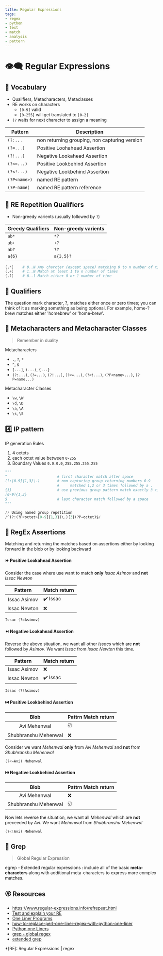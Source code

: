```yaml
---
title: Regular Expressions
tags:
- regex
- python
- text
- match
- analysis
- pattern
---
```


# :eye_speech_bubble: Regular Expressions

<TagLinks />

## :3rd_place_medal: Vocabulary

* Qualifiers, Metacharacters, Metaclasses
* RE works on characters
  * `[0-9]` valid
  * `[0-255]` will get translated to `[0-2]`
* `(?` waits for next character to assign a meaning

Pattern | Description
--------|-------------
`(?:...` | non returning grouping, non capturing version
`(?=...)` | Positive Loohahead Assertion
`(?!...)` | Negative Lookahead Assertion
`(?<=...)` | Positive Lookbehind Assertion
`(?<!...)` | Negative Lookbehind Assertion
`(?P<name>)` | named RE pattern
`(?P=name)` | named RE pattern reference

## :1st_place_medal: RE Repetition Qualifiers

* Non-greedy varients (usually followed by `?`)

Greedy Qualifiers | Non-greedy varients
------------------|---------------------
`ab*` | `*?`
`ab+` | `+?`
`ab?` | `??`
`a{6}` | `a{3,5}?`

```py
(.*)    # 0..N Any charcter (except space) matching 0 to n number of times
(.+)    # 1..N Match at least 1 to n number of times
(.?)    # 0..1 Match either O or 1 number of time
```

## :baby: Qualifiers

The question mark character, ?, matches either once or zero times; you can think of it as marking something as being optional. For example, home-?brew matches either 'homebrew' or 'home-brew'.

## :footprints: Metacharacters and Metacharacter Classes

> Remember in duality

Metacharacters

* `.`, `?`, `*`
* `^`, `$`
* `[...]`, `(...)`, `{...}`
* `(?:...)`, `(?=...)`, `(?!...)`, `(?<=...)`, `(?<!...)`, `(?P<name>...)`, `(?P=name...)`

Metacharacter Classes

* `\w`, `\W`
* `\d`, `\D`
* `\a`, `\A`
* `\s`, `\S`


## :four: IP pattern

IP generation Rules

1. 4 octets
2. each octet value between `0-255`
3. Boundary Values `0.0.0.0`, `255.255.255.255`

```python
"""
^                       # first character match after space
(?:[0-9]{1,3}\.)        # non capturing group returning numbers 0-9
                        #     matched 1,2 or 3 times followed by a .
{3}                     # use previous group pattern match exactly 3 times
[0-9]{1,3}
$                       # last character match followed by a space
"""

// Using named group repetition
/^(?:(?P<octet>[0-9]{1,3})\.){3}(?P=octet)$/
```

## :dress: RegEx Assertions

Matching and returning the matches based on assertions either by looking forward in the blob or
by looking backward

#### :fast_forward: Positive Lookahead Assertion

Consider the case where use want to match **only** *Issac Asimov* and **not** *Issac Newton*

Pattern | Match return
:------:|--------------
Issac Asimov | :heavy_check_mark: Issac
Issac Newton | :x:

```py
Issac (?=Asimov)
```

#### :rewind: Negative Lookahead Assertion

Reverse the above situation, we want all other *Issacs* which are **not** followed by *Asimov*.
We want *Issac* from *Issac Newton* this time.

Pattern | Match return
:------:|--------------
Issac Asimov | :x:
Issac Newton | :heavy_check_mark: Issac

```py
Issac (?!Asimov)
```

#### :next_track_button: Positive Lookbehind Assertion

Blob | Pattrn Match return
:------:|--------------
Avi Mehenwal | :ballot_box_with_check:
Shubhranshu Mehenwal | :x:

Consider we want *Mehenwal* **only** from *Avi Mehenwal* and **not** from *Shubhranshu Mehenwal*

```py
(?<=Avi) Mehenwal
```

#### :previous_track_button: Negative Lookbehind Assertion

Blob | Pattrn Match return
:------:|--------------
Avi Mehenwal | :x:
Shubhranshu Mehenwal | :ballot_box_with_check:

Now lets reverse the situation, we want all *Mehenwal* which are **not** preceeded by *Avi*.
We want *Mehenwal* from *Shubhranshu Mehenwal*

```py
(?<!Avi) Mehenwal
```

## :rose: Grep

> Global Regular Expression

egrep - Extended regular expressions
:   include all of the basic **meta-characters**
    along with additional meta-characters to express more complex matches.

## :rosette: Resources

* https://www.regular-expressions.info/refrepeat.html
* [Test and explain your RE](https://regex101.com/)
* [One Liner Programs](https://en.wikipedia.org/wiki/One-liner_program)
* [how-to-replace-perl-one-liner-regex-with-python-one-liner](https://stackoverflow.com/questions/58608239/how-to-replace-perl-one-liner-regex-with-python-one-liner)
* [Python one Liners](https://wiki.python.org/moin/Powerful%20Python%20One-Liners)
* [grep - global regex](https://en.wikipedia.org/wiki/Grep)
* [extended grep](https://www.digitalocean.com/community/tutorials/using-grep-regular-expressions-to-search-for-text-patterns-in-linux)

*[RE]: Regular Expressions | regex

<Footer />
